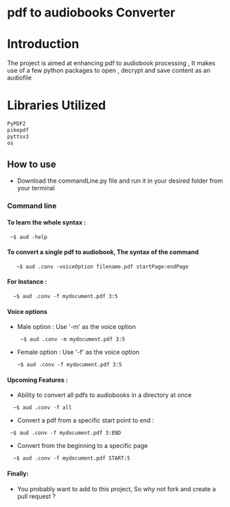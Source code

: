 # pdf to audiobooks Converter

# Introduction 
The project is aimed at enhancing pdf to audiobook processing , 
It makes use of a few python packages to open , decrypt and save content as an audiofile

# Libraries Utilized
```python
PyPDF2
pikepdf
pyttsx3
os
```
## How to use
  - Download the commandLine.py file and run it in your desired folder from your terminal
  
 ### Command line
 #### To learn the whole syntax : 
 
   ```shell
    ~$ aud -help
   ```
 #### To convert a single pdf to audiobook, The syntax of the command
  ```shell
     ~$ aud .conv -voiceOption filename.pdf startPage:endPage
   ```
 #### For Instance :
   ```shell
     ~$ aud .conv -f mydocument.pdf 3:5
   ```
 #### Voice options 
 - Male option : Use '-m' as the voice option
   ```shell
    ~$ aud .conv -m mydocument.pdf 3:5
   ```
 - Female option : Use '-f' as the voice option
     ```shell
   ~$ aud .conv -f mydocument.pdf 3:5
   ```
 #### Upcoming Features :
  - Ability to convert all pdfs to audiobooks in a directory at once
   
   ```shell
     ~$ aud .conv -f all
   ``` 
  - Convert a pdf from a specific start point to end :
  
   ```shell
    ~$ aud .conv -f mydocument.pdf 3:END
   ```
  - Convert from the beginning to a specific page
  
   ```shell
     ~$ aud .conv -f mydocument.pdf START:5
   ```
#### Finally:
- You probably want to add to this project, So why not fork and create a pull request ?
